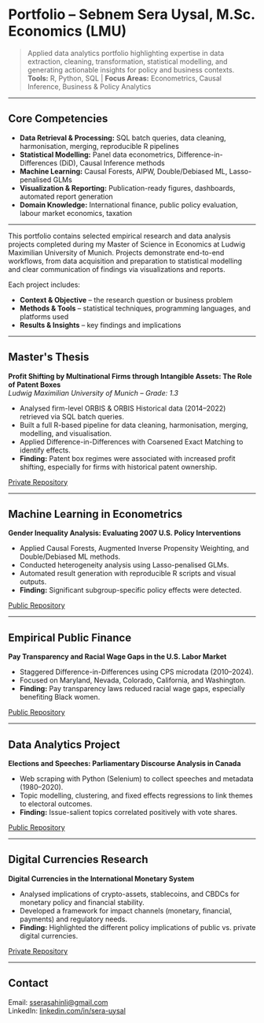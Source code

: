 # Portfolio – Sebnem Sera Uysal, M.Sc. Economics (LMU)

> Applied data analytics portfolio highlighting expertise in data extraction, cleaning, transformation, statistical modelling, and generating actionable insights for policy and business contexts.  
> **Tools:** R, Python, SQL | **Focus Areas:** Econometrics, Causal Inference, Business & Policy Analytics  

---

## Core Competencies
- **Data Retrieval & Processing:** SQL batch queries, data cleaning, harmonisation, merging, reproducible R pipelines  
- **Statistical Modelling:** Panel data econometrics, Difference-in-Differences (DiD), Causal Inference methods  
- **Machine Learning:** Causal Forests, AIPW, Double/Debiased ML, Lasso-penalised GLMs  
- **Visualization & Reporting:** Publication-ready figures, dashboards, automated report generation  
- **Domain Knowledge:** International finance, public policy evaluation, labour market economics, taxation  

---

This portfolio contains selected empirical research and data analysis projects completed during my Master of Science in Economics at Ludwig Maximilian University of Munich. Projects demonstrate end-to-end workflows, from data acquisition and preparation to statistical modelling and clear communication of findings via visualizations and reports.

Each project includes:
- **Context & Objective** – the research question or business problem
- **Methods & Tools** – statistical techniques, programming languages, and platforms used
- **Results & Insights** – key findings and implications

---

## Master's Thesis  
**Profit Shifting by Multinational Firms through Intangible Assets: The Role of Patent Boxes**  
*Ludwig Maximilian University of Munich – Grade: 1.3*

- Analysed firm-level ORBIS & ORBIS Historical data (2014–2022) retrieved via SQL batch queries.  
- Built a full R-based pipeline for data cleaning, harmonisation, merging, modelling, and visualisation.  
- Applied Difference-in-Differences with Coarsened Exact Matching to identify effects.  
- **Finding:** Patent box regimes were associated with increased profit shifting, especially for firms with historical patent ownership.

[Private Repository](https://github.com/ssuysal/profit-shifting-patent-boxes)

---

## Machine Learning in Econometrics  
**Gender Inequality Analysis: Evaluating 2007 U.S. Policy Interventions**

- Applied Causal Forests, Augmented Inverse Propensity Weighting, and Double/Debiased ML methods.  
- Conducted heterogeneity analysis using Lasso-penalised GLMs.  
- Automated result generation with reproducible R scripts and visual outputs.  
- **Finding:** Significant subgroup-specific policy effects were detected.

[Public Repository](https://github.com/ssuysal/ml-in-econometrics)

---

## Empirical Public Finance  
**Pay Transparency and Racial Wage Gaps in the U.S. Labor Market**

- Staggered Difference-in-Differences using CPS microdata (2010–2024).  
- Focused on Maryland, Nevada, Colorado, California, and Washington.  
- **Finding:** Pay transparency laws reduced racial wage gaps, especially benefiting Black women.

[Public Repository](https://github.com/ssuysal/empirical-topics-in-domestic-public-finance)

---

## Data Analytics Project  
**Elections and Speeches: Parliamentary Discourse Analysis in Canada**

- Web scraping with Python (Selenium) to collect speeches and metadata (1980–2020).  
- Topic modelling, clustering, and fixed effects regressions to link themes to electoral outcomes.  
- **Finding:** Issue-salient topics correlated positively with vote shares.

[Public Repository](https://github.com/ssuysal/data-analytics)

---

## Digital Currencies Research  
**Digital Currencies in the International Monetary System**

- Analysed implications of crypto-assets, stablecoins, and CBDCs for monetary policy and financial stability.  
- Developed a framework for impact channels (monetary, financial, payments) and regulatory needs.  
- **Finding:** Highlighted the different policy implications of public vs. private digital currencies.

[Private Repository](https://github.com/ssuysal/digital-currencies-in-the-international-monetary-system)

---

## Contact

Email: [sserasahinli@gmail.com](mailto:sserasahinli@gmail.com)  
LinkedIn: [linkedin.com/in/sera-uysal](https://www.linkedin.com/in/sera-uysal)
